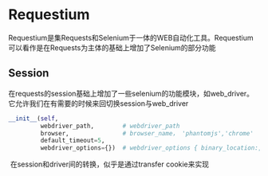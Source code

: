 # Requestium

​		Requestium是集Requests和Selenium于一体的WEB自动化工具。Requestium可以看作是在Requests为主体的基础上增加了Selenium的部分功能

## Session

​		在requests的session基础上增加了一些selenium的功能模块，如web_driver。它允许我们在有需要的时候来回切换session与web_driver

```python
__init__(self, 
         webdriver_path, 		# webdriver_path
         browser, 				# browser_name， 'phantomjs','chrome'
         default_timeout=5, 
         webdriver_options={})	# webdriver_options { binary_location:, arguments:{}, }
```

​		在session和driver间的转换，似乎是通过transfer cookie来实现